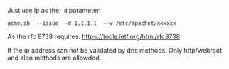 Just use ip as the `-d` parameter:

```
acme.sh  --issue  -d 1.1.1.1  --w /etc/apachet/xxxxxx
```

As the rfc 8738 requires: https://tools.ietf.org/html/rfc8738

If the ip address can not be validated by dns methods. Only  http/webroot  and  alpn methods are allowded.




